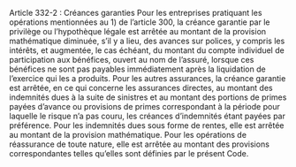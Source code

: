 Article 332-2 : Créances garanties
Pour les entreprises pratiquant les opérations mentionnées au 1) de l’article 300, la créance garantie par le privilège ou l’hypothèque légale est arrêtée au montant de la provision mathématique diminuée, s’il y a lieu, des avances sur polices, y compris les intérêts, et augmentée, le cas échéant, du montant du compte individuel de participation aux bénéfices, ouvert au nom de l’assuré, lorsque ces bénéfices ne sont pas payables immédiatement après la liquidation de l’exercice qui les a produits.
Pour les autres assurances, la créance garantie est arrêtée, en ce qui concerne les assurances directes, au montant des indemnités dues à la suite de sinistres et au montant des portions de primes payées d’avance ou provisions de primes correspondant à la période pour laquelle le risque n’a pas couru, les créances d’indemnités étant payées par préférence. Pour les indemnités dues sous forme de rentes, elle est arrêtée au montant de la provision mathématique.
Pour les opérations de réassurance de toute nature, elle est arrêtée au montant des provisions correspondantes telles qu’elles sont définies par le présent Code.